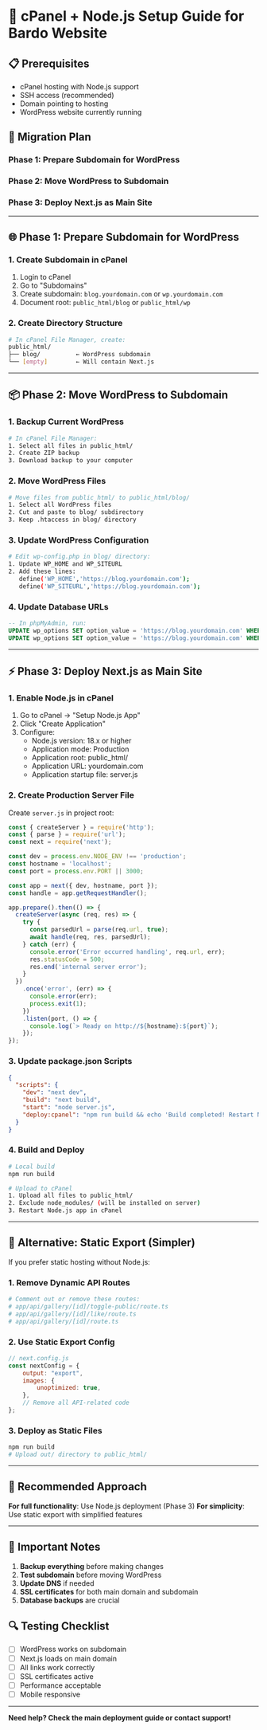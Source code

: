 # 🚀 cPanel + Node.js Setup Guide for Bardo Website

## 📋 Prerequisites

- cPanel hosting with Node.js support
- SSH access (recommended)
- Domain pointing to hosting
- WordPress website currently running

## 🔄 Migration Plan

### Phase 1: Prepare Subdomain for WordPress
### Phase 2: Move WordPress to Subdomain  
### Phase 3: Deploy Next.js as Main Site

---

## 🌐 Phase 1: Prepare Subdomain for WordPress

### 1. Create Subdomain in cPanel
1. Login to cPanel
2. Go to "Subdomains"
3. Create subdomain: `blog.yourdomain.com` or `wp.yourdomain.com`
4. Document root: `public_html/blog` or `public_html/wp`

### 2. Create Directory Structure
```bash
# In cPanel File Manager, create:
public_html/
├── blog/          ← WordPress subdomain
└── [empty]        ← Will contain Next.js
```

---

## 📦 Phase 2: Move WordPress to Subdomain

### 1. Backup Current WordPress
```bash
# In cPanel File Manager:
1. Select all files in public_html/
2. Create ZIP backup
3. Download backup to your computer
```

### 2. Move WordPress Files
```bash
# Move files from public_html/ to public_html/blog/
1. Select all WordPress files
2. Cut and paste to blog/ subdirectory
3. Keep .htaccess in blog/ directory
```

### 3. Update WordPress Configuration
```bash
# Edit wp-config.php in blog/ directory:
1. Update WP_HOME and WP_SITEURL
2. Add these lines:
   define('WP_HOME','https://blog.yourdomain.com');
   define('WP_SITEURL','https://blog.yourdomain.com');
```

### 4. Update Database URLs
```sql
-- In phpMyAdmin, run:
UPDATE wp_options SET option_value = 'https://blog.yourdomain.com' WHERE option_name = 'home';
UPDATE wp_options SET option_value = 'https://blog.yourdomain.com' WHERE option_name = 'siteurl';
```

---

## ⚡ Phase 3: Deploy Next.js as Main Site

### 1. Enable Node.js in cPanel
1. Go to cPanel → "Setup Node.js App"
2. Click "Create Application"
3. Configure:
   - Node.js version: 18.x or higher
   - Application mode: Production
   - Application root: public_html/
   - Application URL: yourdomain.com
   - Application startup file: server.js

### 2. Create Production Server File
Create `server.js` in project root:

```javascript
const { createServer } = require('http');
const { parse } = require('url');
const next = require('next');

const dev = process.env.NODE_ENV !== 'production';
const hostname = 'localhost';
const port = process.env.PORT || 3000;

const app = next({ dev, hostname, port });
const handle = app.getRequestHandler();

app.prepare().then(() => {
  createServer(async (req, res) => {
    try {
      const parsedUrl = parse(req.url, true);
      await handle(req, res, parsedUrl);
    } catch (err) {
      console.error('Error occurred handling', req.url, err);
      res.statusCode = 500;
      res.end('internal server error');
    }
  })
    .once('error', (err) => {
      console.error(err);
      process.exit(1);
    })
    .listen(port, () => {
      console.log(`> Ready on http://${hostname}:${port}`);
    });
});
```

### 3. Update package.json Scripts
```json
{
  "scripts": {
    "dev": "next dev",
    "build": "next build",
    "start": "node server.js",
    "deploy:cpanel": "npm run build && echo 'Build completed! Restart Node.js app in cPanel.'"
  }
}
```

### 4. Build and Deploy
```bash
# Local build
npm run build

# Upload to cPanel
1. Upload all files to public_html/
2. Exclude node_modules/ (will be installed on server)
3. Restart Node.js app in cPanel
```

---

## 🔧 Alternative: Static Export (Simpler)

If you prefer static hosting without Node.js:

### 1. Remove Dynamic API Routes
```bash
# Comment out or remove these routes:
# app/api/gallery/[id]/toggle-public/route.ts
# app/api/gallery/[id]/like/route.ts
# app/api/gallery/[id]/route.ts
```

### 2. Use Static Export Config
```javascript
// next.config.js
const nextConfig = {
    output: "export",
    images: {
        unoptimized: true,
    },
    // Remove all API-related code
};
```

### 3. Deploy as Static Files
```bash
npm run build
# Upload out/ directory to public_html/
```

---

## 🎯 Recommended Approach

**For full functionality**: Use Node.js deployment (Phase 3)
**For simplicity**: Use static export with simplified features

---

## 🚨 Important Notes

1. **Backup everything** before making changes
2. **Test subdomain** before moving WordPress
3. **Update DNS** if needed
4. **SSL certificates** for both main domain and subdomain
5. **Database backups** are crucial

## 🔍 Testing Checklist

- [ ] WordPress works on subdomain
- [ ] Next.js loads on main domain
- [ ] All links work correctly
- [ ] SSL certificates active
- [ ] Performance acceptable
- [ ] Mobile responsive

---

**Need help? Check the main deployment guide or contact support!**
